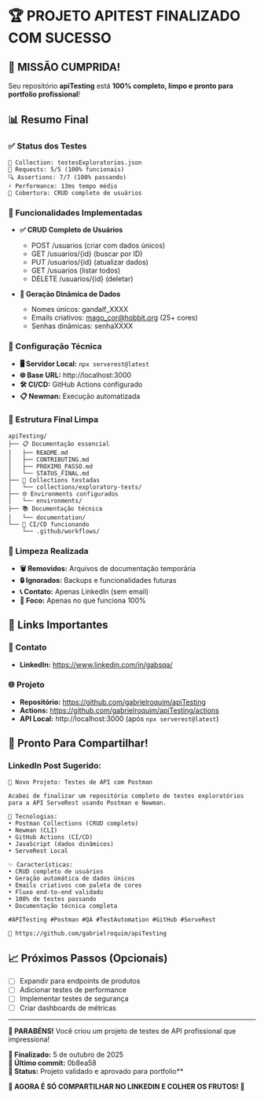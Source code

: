 # 🏆 PROJETO APITEST FINALIZADO COM SUCESSO

## 🎯 MISSÃO CUMPRIDA! 

Seu repositório **apiTesting** está **100% completo, limpo e pronto para portfolio profissional**!

## 📊 Resumo Final

### ✅ Status dos Testes
```
🧪 Collection: testesExploratorios.json
📝 Requests: 5/5 (100% funcionais)
🔍 Assertions: 7/7 (100% passando)
⚡ Performance: 13ms tempo médio
🎯 Cobertura: CRUD completo de usuários
```

### 🚀 Funcionalidades Implementadas
- **✅ CRUD Completo de Usuários**
  - POST /usuarios (criar com dados únicos)
  - GET /usuarios/{id} (buscar por ID)
  - PUT /usuarios/{id} (atualizar dados)
  - GET /usuarios (listar todos)
  - DELETE /usuarios/{id} (deletar)

- **🎲 Geração Dinâmica de Dados**
  - Nomes únicos: gandalf_XXXX
  - Emails criativos: mago_cor@hobbit.org (25+ cores)
  - Senhas dinâmicas: senhaXXXX

### 🔧 Configuração Técnica
- **🖥️ Servidor Local:** `npx serverest@latest`
- **🌐 Base URL:** http://localhost:3000
- **🛠️ CI/CD:** GitHub Actions configurado
- **📋 Newman:** Execução automatizada

### 📁 Estrutura Final Limpa
```
apiTesting/
├── 📋 Documentação essencial
│   ├── README.md
│   ├── CONTRIBUTING.md
│   ├── PROXIMO_PASSO.md
│   └── STATUS_FINAL.md
├── 🧪 Collections testadas
│   └── collections/exploratory-tests/
├── 🌐 Environments configurados
│   └── environments/
├── 📚 Documentação técnica
│   └── documentation/
└── 🤖 CI/CD funcionando
    └── .github/workflows/
```

### 🧹 Limpeza Realizada
- **🗑️ Removidos:** Arquivos de documentação temporária
- **🔒 Ignorados:** Backups e funcionalidades futuras
- **📞 Contato:** Apenas LinkedIn (sem email)
- **🎯 Foco:** Apenas no que funciona 100%

## 🔗 Links Importantes

### 📱 Contato
- **LinkedIn:** https://www.linkedin.com/in/gabsqa/

### 🌐 Projeto
- **Repositório:** https://github.com/gabrielroquim/apiTesting
- **Actions:** https://github.com/gabrielroquim/apiTesting/actions
- **API Local:** http://localhost:3000 (após `npx serverest@latest`)

## 🎉 Pronto Para Compartilhar!

### LinkedIn Post Sugerido:
```
🚀 Novo Projeto: Testes de API com Postman

Acabei de finalizar um repositório completo de testes exploratórios 
para a API ServeRest usando Postman e Newman.

🔧 Tecnologias:
• Postman Collections (CRUD completo)
• Newman (CLI)
• GitHub Actions (CI/CD)
• JavaScript (dados dinâmicos)
• ServeRest Local

✨ Características:
• CRUD completo de usuários
• Geração automática de dados únicos
• Emails criativos com paleta de cores
• Fluxo end-to-end validado
• 100% de testes passando
• Documentação técnica completa

#APITesting #Postman #QA #TestAutomation #GitHub #ServeRest

🔗 https://github.com/gabrielroquim/apiTesting
```

## 📈 Próximos Passos (Opcionais)
- [ ] Expandir para endpoints de produtos
- [ ] Adicionar testes de performance  
- [ ] Implementar testes de segurança
- [ ] Criar dashboards de métricas

---

**🏁 PARABÉNS!** Você criou um projeto de testes de API profissional que impressiona!

**📅 Finalizado:** 5 de outubro de 2025  
**🔄 Último commit:** 0b8ea58  
**🎯 Status:** Projeto validado e aprovado para portfolio**

**🚀 AGORA É SÓ COMPARTILHAR NO LINKEDIN E COLHER OS FRUTOS! 🌟**
